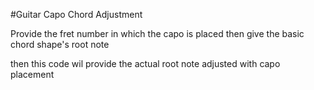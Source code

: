 #Guitar Capo Chord Adjustment

Provide the fret number in which the capo is placed
then give the basic chord shape's root note

then this code wil provide the actual root note adjusted with capo placement